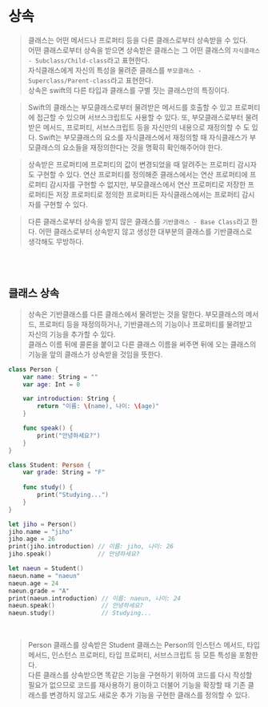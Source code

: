 # 상속

> 클래스는 어떤 메서드나 프로퍼티 등을 다른 클래스로부터 상속받을 수 있다.  
> 어떤 클래스로부터 상속을 받으면 상속받은 클래스는 그 어떤 클래스의 `자식클래스 - Subclass/Child-class`라고 표현한다.  
> 자식클래스에게 자신의 특성을 물려준 클래스를 `부모클래스 - Superclass/Parent-class`라고 표현한다.  
> 상속은 swift의 다른 타입과 클래스를 구별 짓는 클래스만의 특징이다.  

> Swift의 클래스는 부모클래스로부터 물려받은 메서드를 호출할 수 있고 프로퍼티에 접근할 수 있으며 서브스크립트도 사용할 수 있다. 또, 부모클래스로부터 물려받은 메서드, 프로퍼티, 서브스크립트 등을 자신만의 내용으로 재정의할 수 도 있다. Swift는 부모클래스의 요소를 자식클래스에서 재정의할 때 자식클래스가 부모클래스의 요소들을 재정의한다는 것을 명확히 확인해주어야 한다.  

> 상속받은 프로퍼티에 프로퍼티의 값이 변경되었을 때 알려주는 프로퍼티 감시자도 구현할 수 있다. 연산 프로퍼티를 정의해준 클래스에서는 연산 프로퍼티에 프로퍼티 감시자를 구현할 수 없지만, 부모클래스에서 연산 프로퍼티로 저장한 프로퍼티든 저장 프로퍼티로 정의한 프로퍼티든 자식클래스에서는 프로퍼티 감시자를 구현할 수 있다.

> 다른 클래스로부터 상속을 받지 않은 클래스를 `기반클래스 - Base Class`라고 한다. 어떤 클래스로부터 상속받지 않고 생성한 대부분의 클래스를 기반클래스로 생각해도 무방하다.

<br><br>

## 클래스 상속

> 상속은 기반클래스를 다른 클래스에서 물려받는 것을 말한다. 부모클래스의 메서드, 프로퍼티 등을 재정의하거나, 기반클래스의 기능이나 프로퍼티를 물려받고 자신의 기능을 추가할 수 있다.  
> 클래스 이름 뒤에 콜론을 붙이고 다른 클래스 이름을 써주면 뒤에 오는 클래스의 기능을 앞의 클래스가 상속받을 것임을 뜻한다.

```swift
class Person {
    var name: String = ""
    var age: Int = 0

    var introduction: String {
        return "이름: \(name), 나이: \(age)"
    }

    func speak() {
        print("안녕하세요?")
    }
}

class Student: Person {
    var grade: String = "F"
    
    func study() {
        print("Studying...")
    }
}

let jiho = Person()
jiho.name = "jiho"
jiho.age = 26
print(jiho.introduction) // 이름: jiho, 나이: 26
jiho.speak()             // 안녕하세요?

let naeun = Student()
naeun.name = "naeun"
naeun.age = 24
naeun.grade = "A"
print(naeun.introduction) // 이름: naeun, 나이: 24
naeun.speak()             // 안녕하세요?
naeun.study()             // Studying...
```

<br>

> Person 클래스를 상속받은 Student 클래스는 Person의 인스턴스 메서드, 타입 메서드, 인스턴스 프로퍼티, 타입 프로퍼티, 서브스크립트 등 모튼 특성을 포함한다.  
> 다른 클래스를 상속받으면 똑같은 기능을 구현하기 위하여 코드를 다시 작성할 필요가 없으므로 코드를 재사용하기 용이하고 더불어 기능을 확장할 때 기존 클래스를 변경하지 않고도 새로운 추가 기능을 구현한 클래스를 정의할 수 있다.